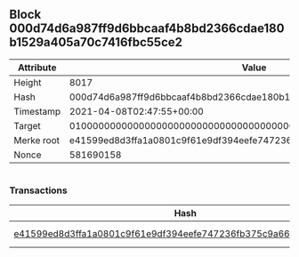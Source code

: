 ## Block 000d74d6a987ff9d6bbcaaf4b8bd2366cdae180b1529a405a70c7416fbc55ce2

Attribute | Value
--- | ---
Height | 8017
Hash | 000d74d6a987ff9d6bbcaaf4b8bd2366cdae180b1529a405a70c7416fbc55ce2
Timestamp | 2021-04-08T02:47:55+00:00
Target | 0100000000000000000000000000000000000000000000000000000000000000
Merke root | e41599ed8d3ffa1a0801c9f61e9df394eefe747236fb375c9a6602bc80763a7d
Nonce | 581690158

```

```

### Transactions

Hash | Amount
--- | ---
[e41599ed8d3ffa1a0801c9f61e9df394eefe747236fb375c9a6602bc80763a7d](e41599ed8d3ffa1a0801c9f61e9df394eefe747236fb375c9a6602bc80763a7d.md) | 10.00000000 SKEPTI 
